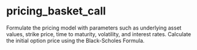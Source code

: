 # pricing_basket_call
Formulate the pricing model with parameters such as underlying asset values, strike price, time to maturity, volatility, and interest rates. Calculate the initial option price using the Black-Scholes Formula.
